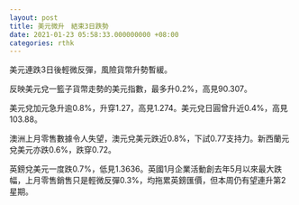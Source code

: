 ```yaml
---
layout: post
title: 美元微升　結束3日跌勢
date: 2021-01-23 05:58:33.000000000 +08:00
categories: rthk
---
```


美元連跌3日後輕微反彈，風險貨幣升勢暫緩。

反映美元兌一籃子貨幣走勢的美元指數，最多升0.2%，高見90.307。

美元兌加元急升逾0.8%，升穿1.27，高見1.274。美元兌日圓曾升近0.4%，高見103.88。

澳洲上月零售數據令人失望，澳元兌美元跌近0.8%，下試0.77支持力。新西蘭元兌美元亦跌0.6%，跌穿0.72。

英鎊兌美元一度跌0.7%，低見1.3636。英國1月企業活動創去年5月以來最大跌幅，上月零售銷售只是輕微反彈0.3%，均拖累英鎊匯價，但本周仍有望連升第2星期。
